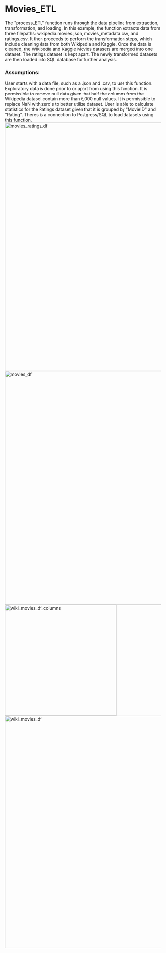# Movies_ETL
The "process_ETL" function runs through the data pipeline from extraction, transformation, and loading. In this example, the function extracts data from three filepaths: wikipedia.movies.json, movies_metadata.csv, and ratings.csv. It then proceeds to perform the transformation steps, which include cleaning data from both Wikipedia and Kaggle. Once the data is cleaned, the Wikipedia and Kaggle Movies datasets are merged into one dataset. The ratings dataset is kept apart. The newly transformed datasets are then loaded into SQL database for further analysis.

### Assumptions:

User starts with a data file, such as a .json and .csv, to use this function.
Exploratory data is done prior to or apart from using this function.
It is permissible to remove null data given that half the columns from the Wikipedia dataset contain more than 6,000 null values.
It is permissible to replace NaN with zero's to better utilize dataset.
User is able to calculate statistics for the Ratings dataset given that it is grouped by "MovieID" and "Rating".
Theres is a connection to Postgress/SQL to load datasets using this function.
<img width="803" alt="movies_ratings_df" src="https://user-images.githubusercontent.com/99519095/171477537-c9eddf02-5ecc-4a4d-8654-c256329bcd8d.png">
<img width="756" alt="movies_df" src="https://user-images.githubusercontent.com/99519095/171477544-f08c7288-b75e-4bc5-8a07-52ca5c49c798.png">
<img width="360" alt="wiki_movies_df_columns" src="https://user-images.githubusercontent.com/99519095/171477546-55673502-a42d-4ef0-b0c5-f7acc8ae5095.png">
<img width="750" alt="wiki_movies_df" src="https://user-images.githubusercontent.com/99519095/171477548-b9aee096-cf5d-435b-b2cf-680e488f81be.png">

